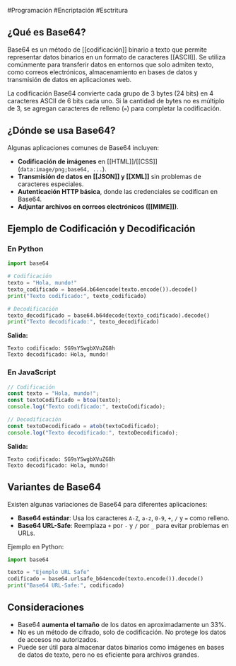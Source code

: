 #Programación #Encriptación #Esctritura 
## ¿Qué es Base64?

Base64 es un método de [[codificación]] binario a texto que permite representar datos binarios en un formato de caracteres [[ASCII]]. Se utiliza comúnmente para transferir datos en entornos que solo admiten texto, como correos electrónicos, almacenamiento en bases de datos y transmisión de datos en aplicaciones web.

La codificación Base64 convierte cada grupo de 3 bytes (24 bits) en 4 caracteres ASCII de 6 bits cada uno. Si la cantidad de bytes no es múltiplo de 3, se agregan caracteres de relleno (`=`) para completar la codificación.

## ¿Dónde se usa Base64?

Algunas aplicaciones comunes de Base64 incluyen:

- **Codificación de imágenes** en [[HTML]]/[[CSS]] (`data:image/png;base64, ...`).
- **Transmisión de datos en [[JSON]] y [[XML]]** sin problemas de caracteres especiales.
- **Autenticación HTTP básica**, donde las credenciales se codifican en Base64.
- **Adjuntar archivos en correos electrónicos ([[MIME]])**.

## Ejemplo de Codificación y Decodificación

### En Python

```python
import base64

# Codificación
texto = "Hola, mundo!"
texto_codificado = base64.b64encode(texto.encode()).decode()
print("Texto codificado:", texto_codificado)

# Decodificación
texto_decodificado = base64.b64decode(texto_codificado).decode()
print("Texto decodificado:", texto_decodificado)
```

**Salida:**

```
Texto codificado: SG9sYSwgbXVuZG8h
Texto decodificado: Hola, mundo!
```

### En JavaScript

```javascript
// Codificación
const texto = "Hola, mundo!";
const textoCodificado = btoa(texto);
console.log("Texto codificado:", textoCodificado);

// Decodificación
const textoDecodificado = atob(textoCodificado);
console.log("Texto decodificado:", textoDecodificado);
```

**Salida:**

```
Texto codificado: SG9sYSwgbXVuZG8h
Texto decodificado: Hola, mundo!
```

## Variantes de Base64

Existen algunas variaciones de Base64 para diferentes aplicaciones:

- **Base64 estándar**: Usa los caracteres `A-Z`, `a-z`, `0-9`, `+`, `/` y `=` como relleno.
- **Base64 URL-Safe**: Reemplaza `+` por `-` y `/` por `_` para evitar problemas en URLs.

Ejemplo en Python:

```python
import base64

texto = "Ejemplo URL Safe"
codificado = base64.urlsafe_b64encode(texto.encode()).decode()
print("Base64 URL-Safe:", codificado)
```

## Consideraciones

- Base64 **aumenta el tamaño** de los datos en aproximadamente un 33%.
- No es un método de cifrado, solo de codificación. No protege los datos de accesos no autorizados.
- Puede ser útil para almacenar datos binarios como imágenes en bases de datos de texto, pero no es eficiente para archivos grandes.